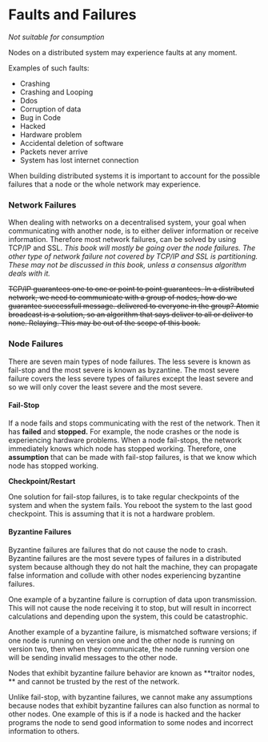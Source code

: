 # Faults and Failures

_Not suitable for consumption_

Nodes on a distributed system may experience faults at any moment.

Examples of such faults:

* Crashing
* Crashing and Looping
* Ddos
* Corruption of data
* Bug in Code
* Hacked
* Hardware problem
* Accidental deletion of software
* Packets never arrive
* System has lost internet connection

When building distributed systems it is important to account for the possible failures that a node or the whole network may experience.

### Network Failures

When dealing with networks on a decentralised system, your goal when communicating with another node, is to either deliver information or receive information. Therefore most network failures, can be solved by using TCP/IP and SSL. _This book will mostly be going over the node failures. The other type of network failure not covered by TCP/IP and SSL is partitioning. These may not be discussed in this book, unless a consensus algorithm deals with it._

~~TCP/IP guarantees one to one or point to point guarantees. In a distributed network, we need to communicate with a group of nodes, how do we guarantee successfull message. delivered to everyone in the group? Atomic broadcast is a solution, so an algorithm that says deliver to all or deliver to none. Relaying. This may be out of the scope of this book.~~

### **Node Failures**

There are seven main types of node failures. The less severe is known as fail-stop and the most severe is known as byzantine. The most severe failure covers the less severe types of failures except the least severe and so we will only cover the least severe and the most severe.

#### Fail-Stop

If a node fails and stops communicating with the rest of the network. Then it has **failed** and **stopped.** For example, the node crashes or the node is experiencing hardware problems. When a node fail-stops, the network immediately knows which node has stopped working. Therefore, one **assumption** that can be made with fail-stop failures, is that we know which node has stopped working.

**Checkpoint/Restart**

One solution for fail-stop failures, is to take regular checkpoints of the system and when the system fails. You reboot the system to the last good checkpoint. This is assuming that it is not a hardware problem.

#### **Byzantine Failures**

Byzantine failures are failures that do not cause the node to crash. Byzantine failures are the most severe types of failures in a distributed system because although they do not halt the machine, they can propagate false information and collude with other nodes experiencing byzantine failures.

One example of a byzantine failure is corruption of data upon transmission. This will not cause the node receiving it to stop, but will result in incorrect calculations and depending upon the system, this could be catastrophic.

Another example of a byzantine failure, is mismatched software versions; if one node is running on version one and the other node is running on version two, then when they communicate, the node running version one will be sending invalid messages to the other node.

Nodes that exhibit byzantine failure behavior are known as **traitor nodes, ** and cannot be trusted by the rest of the network.

Unlike fail-stop, with byzantine failures, we cannot make any assumptions because nodes that exhibit byzantine failures can also function as normal to other nodes. One example of this is if a node is hacked and the hacker programs the node to send good information to some nodes and incorrect information to others.

